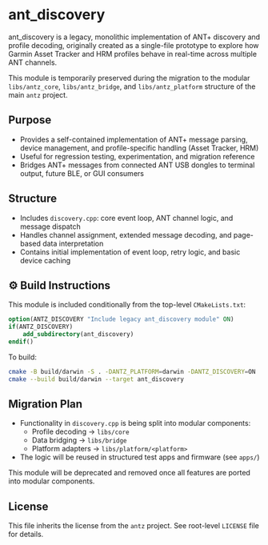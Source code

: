 # ant_discovery

ant_discovery is a legacy, monolithic implementation of ANT+ discovery and profile 
decoding, originally created as a single-file prototype to explore how Garmin Asset Tracker 
and HRM profiles behave in real-time across multiple ANT channels.

This module is temporarily preserved during the migration to the modular 
`libs/antz_core`, `libs/antz_bridge`, and `libs/antz_platform` structure of the main `antz` project.

## Purpose
- Provides a self-contained implementation of ANT+ message parsing, device management, and profile-specific handling (Asset Tracker, HRM)
- Useful for regression testing, experimentation, and migration reference
- Bridges ANT+ messages from connected ANT USB dongles to terminal output, future BLE, or GUI consumers

## Structure
- Includes `discovery.cpp`: core event loop, ANT channel logic, and message dispatch
- Handles channel assignment, extended message decoding, and page-based data interpretation
- Contains initial implementation of event loop, retry logic, and basic device caching

## ⚙️ Build Instructions
This module is included conditionally from the top-level `CMakeLists.txt`:

```cmake
option(ANTZ_DISCOVERY "Include legacy ant_discovery module" ON)
if(ANTZ_DISCOVERY)
    add_subdirectory(ant_discovery)
endif()
```

To build:
```sh
cmake -B build/darwin -S . -DANTZ_PLATFORM=darwin -DANTZ_DISCOVERY=ON
cmake --build build/darwin --target ant_discovery
```

## Migration Plan
- Functionality in `discovery.cpp` is being split into modular components:
    - Profile decoding → `libs/core`
    - Data bridging → `libs/bridge`
    - Platform adapters → `libs/platform/<platform>`
- The logic will be reused in structured test apps and firmware (see `apps/`)

This module will be deprecated and removed once all features are ported into modular components.

## License
This file inherits the license from the `antz` project. See root-level `LICENSE` file for details.
